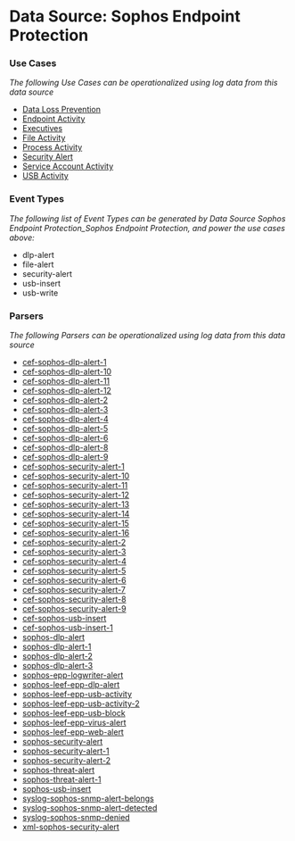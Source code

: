 Data Source: Sophos Endpoint Protection
=======================================

### Use Cases

_The following Use Cases can be operationalized using log data from this data source_

* [Data Loss Prevention](usecase_data_loss_prevention.md)
* [Endpoint Activity](usecase_endpoint_activity.md)
* [Executives](usecase_executives.md)
* [File Activity](usecase_file_activity.md)
* [Process Activity](usecase_process_activity.md)
* [Security Alert](usecase_security_alert.md)
* [Service Account Activity](usecase_service_account_activity.md)
* [USB Activity](usecase_usb_activity.md)


### Event Types

_The following list of Event Types can be generated by Data Source Sophos Endpoint Protection_Sophos Endpoint Protection, and power the use cases above:_

- dlp-alert
- file-alert
- security-alert
- usb-insert
- usb-write


### Parsers

_The following Parsers can be operationalized using log data from this data source_

* [cef-sophos-dlp-alert-1](parserContent_cef-sophos-dlp-alert-1.md)
* [cef-sophos-dlp-alert-10](parserContent_cef-sophos-dlp-alert-10.md)
* [cef-sophos-dlp-alert-11](parserContent_cef-sophos-dlp-alert-11.md)
* [cef-sophos-dlp-alert-12](parserContent_cef-sophos-dlp-alert-12.md)
* [cef-sophos-dlp-alert-2](parserContent_cef-sophos-dlp-alert-2.md)
* [cef-sophos-dlp-alert-3](parserContent_cef-sophos-dlp-alert-3.md)
* [cef-sophos-dlp-alert-4](parserContent_cef-sophos-dlp-alert-4.md)
* [cef-sophos-dlp-alert-5](parserContent_cef-sophos-dlp-alert-5.md)
* [cef-sophos-dlp-alert-6](parserContent_cef-sophos-dlp-alert-6.md)
* [cef-sophos-dlp-alert-8](parserContent_cef-sophos-dlp-alert-8.md)
* [cef-sophos-dlp-alert-9](parserContent_cef-sophos-dlp-alert-9.md)
* [cef-sophos-security-alert-1](parserContent_cef-sophos-security-alert-1.md)
* [cef-sophos-security-alert-10](parserContent_cef-sophos-security-alert-10.md)
* [cef-sophos-security-alert-11](parserContent_cef-sophos-security-alert-11.md)
* [cef-sophos-security-alert-12](parserContent_cef-sophos-security-alert-12.md)
* [cef-sophos-security-alert-13](parserContent_cef-sophos-security-alert-13.md)
* [cef-sophos-security-alert-14](parserContent_cef-sophos-security-alert-14.md)
* [cef-sophos-security-alert-15](parserContent_cef-sophos-security-alert-15.md)
* [cef-sophos-security-alert-16](parserContent_cef-sophos-security-alert-16.md)
* [cef-sophos-security-alert-2](parserContent_cef-sophos-security-alert-2.md)
* [cef-sophos-security-alert-3](parserContent_cef-sophos-security-alert-3.md)
* [cef-sophos-security-alert-4](parserContent_cef-sophos-security-alert-4.md)
* [cef-sophos-security-alert-5](parserContent_cef-sophos-security-alert-5.md)
* [cef-sophos-security-alert-6](parserContent_cef-sophos-security-alert-6.md)
* [cef-sophos-security-alert-7](parserContent_cef-sophos-security-alert-7.md)
* [cef-sophos-security-alert-8](parserContent_cef-sophos-security-alert-8.md)
* [cef-sophos-security-alert-9](parserContent_cef-sophos-security-alert-9.md)
* [cef-sophos-usb-insert](parserContent_cef-sophos-usb-insert.md)
* [cef-sophos-usb-insert-1](parserContent_cef-sophos-usb-insert-1.md)
* [sophos-dlp-alert](parserContent_sophos-dlp-alert.md)
* [sophos-dlp-alert-1](parserContent_sophos-dlp-alert-1.md)
* [sophos-dlp-alert-2](parserContent_sophos-dlp-alert-2.md)
* [sophos-dlp-alert-3](parserContent_sophos-dlp-alert-3.md)
* [sophos-epp-logwriter-alert](parserContent_sophos-epp-logwriter-alert.md)
* [sophos-leef-epp-dlp-alert](parserContent_sophos-leef-epp-dlp-alert.md)
* [sophos-leef-epp-usb-activity](parserContent_sophos-leef-epp-usb-activity.md)
* [sophos-leef-epp-usb-activity-2](parserContent_sophos-leef-epp-usb-activity-2.md)
* [sophos-leef-epp-usb-block](parserContent_sophos-leef-epp-usb-block.md)
* [sophos-leef-epp-virus-alert](parserContent_sophos-leef-epp-virus-alert.md)
* [sophos-leef-epp-web-alert](parserContent_sophos-leef-epp-web-alert.md)
* [sophos-security-alert](parserContent_sophos-security-alert.md)
* [sophos-security-alert-1](parserContent_sophos-security-alert-1.md)
* [sophos-security-alert-2](parserContent_sophos-security-alert-2.md)
* [sophos-threat-alert](parserContent_sophos-threat-alert.md)
* [sophos-threat-alert-1](parserContent_sophos-threat-alert-1.md)
* [sophos-usb-insert](parserContent_sophos-usb-insert.md)
* [syslog-sophos-snmp-alert-belongs](parserContent_syslog-sophos-snmp-alert-belongs.md)
* [syslog-sophos-snmp-alert-detected](parserContent_syslog-sophos-snmp-alert-detected.md)
* [syslog-sophos-snmp-denied](parserContent_syslog-sophos-snmp-denied.md)
* [xml-sophos-security-alert](parserContent_xml-sophos-security-alert.md)
